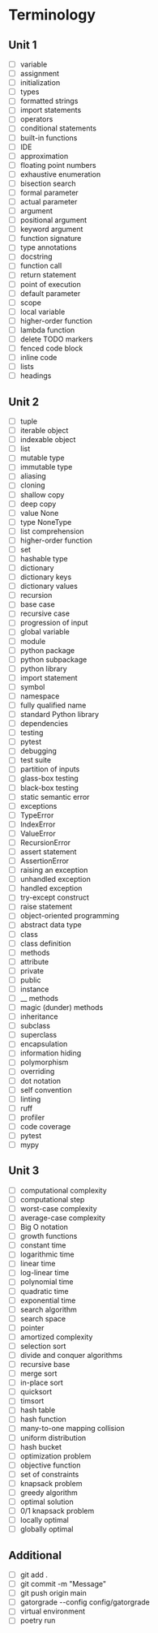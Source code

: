 # Terminology

## Unit 1

- [ ] variable
- [ ] assignment
- [ ] initialization
- [ ] types
- [ ] formatted strings
- [ ] import statements
- [ ] operators
- [ ] conditional statements
- [ ] built-in functions
- [ ] IDE
- [ ] approximation
- [ ] floating point numbers
- [ ] exhaustive enumeration
- [ ] bisection search
- [ ] formal parameter
- [ ] actual parameter
- [ ] argument
- [ ] positional argument
- [ ] keyword argument
- [ ] function signature
- [ ] type annotations
- [ ] docstring
- [ ] function call
- [ ] return statement
- [ ] point of execution
- [ ] default parameter
- [ ] scope
- [ ] local variable
- [ ] higher-order function
- [ ] lambda function
- [ ] delete TODO markers
- [ ] fenced code block
- [ ] inline code
- [ ] lists
- [ ] headings

## Unit 2

- [ ] tuple
- [ ] iterable object
- [ ] indexable object
- [ ] list
- [ ] mutable type
- [ ] immutable type
- [ ] aliasing
- [ ] cloning
- [ ] shallow copy
- [ ] deep copy
- [ ] value None
- [ ] type NoneType
- [ ] list comprehension
- [ ] higher-order function
- [ ] set
- [ ] hashable type
- [ ] dictionary
- [ ] dictionary keys
- [ ] dictionary values
- [ ] recursion
- [ ] base case
- [ ] recursive case
- [ ] progression of input
- [ ] global variable
- [ ] module
- [ ] python package
- [ ] python subpackage
- [ ] python library
- [ ] import statement
- [ ] symbol
- [ ] namespace
- [ ] fully qualified name
- [ ] standard Python library
- [ ] dependencies
- [ ] testing
- [ ] pytest
- [ ] debugging
- [ ] test suite
- [ ] partition of inputs
- [ ] glass-box testing
- [ ] black-box testing
- [ ] static semantic error
- [ ] exceptions
- [ ] TypeError
- [ ] IndexError
- [ ] ValueError
- [ ] RecursionError
- [ ] assert statement
- [ ] AssertionError
- [ ] raising an exception
- [ ] unhandled exception
- [ ] handled exception
- [ ] try-except construct
- [ ] raise statement
- [ ] object-oriented programming
- [ ] abstract data type
- [ ] class
- [ ] class definition
- [ ] methods
- [ ] attribute
- [ ] private
- [ ] public
- [ ] instance
- [ ] \_\_ methods
- [ ] magic (dunder) methods
- [ ] inheritance
- [ ] subclass
- [ ] superclass
- [ ] encapsulation
- [ ] information hiding
- [ ] polymorphism
- [ ] overriding
- [ ] dot notation
- [ ] self convention
- [ ] linting
- [ ] ruff
- [ ] profiler
- [ ] code coverage
- [ ] pytest
- [ ] mypy

## Unit 3

- [ ] computational complexity
- [ ] computational step
- [ ] worst-case complexity
- [ ] average-case complexity
- [ ] Big O notation
- [ ] growth functions
- [ ] constant time
- [ ] logarithmic time
- [ ] linear time
- [ ] log-linear time
- [ ] polynomial time
- [ ] quadratic time
- [ ] exponential time
- [ ] search algorithm
- [ ] search space
- [ ] pointer
- [ ] amortized complexity
- [ ] selection sort
- [ ] divide and conquer algorithms
- [ ] recursive base
- [ ] merge sort
- [ ] in-place sort
- [ ] quicksort
- [ ] timsort
- [ ] hash table
- [ ] hash function
- [ ] many-to-one mapping collision
- [ ] uniform distribution
- [ ] hash bucket
- [ ] optimization problem
- [ ] objective function
- [ ] set of constraints
- [ ] knapsack problem
- [ ] greedy algorithm
- [ ] optimal solution
- [ ] 0/1 knapsack problem
- [ ] locally optimal
- [ ] globally optimal

## Additional

- [ ] git add .
- [ ] git commit -m "Message"
- [ ] git push origin main
- [ ] gatorgrade --config config/gatorgrade
- [ ] virtual environment
- [ ] poetry run
